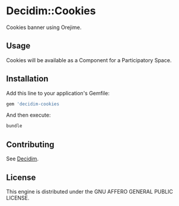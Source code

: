 # Decidim::Cookies

Cookies banner using Orejime.

## Usage

Cookies will be available as a Component for a Participatory
Space.

## Installation

Add this line to your application's Gemfile:

```ruby
gem 'decidim-cookies
```

And then execute:

```bash
bundle
```

## Contributing

See [Decidim](https://github.com/decidim/decidim).

## License

This engine is distributed under the GNU AFFERO GENERAL PUBLIC LICENSE.
